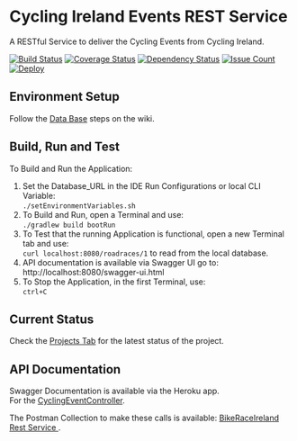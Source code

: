 # Cycling Ireland Events REST Service

A RESTful Service to deliver the Cycling Events from Cycling Ireland.

[![Build Status](https://travis-ci.org/lukegjpotter/cycling-ireland-events-rest-service.svg?branch=master)](https://travis-ci.org/lukegjpotter/cycling-ireland-events-rest-service)
[![Coverage Status](https://coveralls.io/repos/github/lukegjpotter/cycling-ireland-events-rest-service/badge.svg?branch=master)](https://coveralls.io/github/lukegjpotter/cycling-ireland-events-rest-service?branch=master)
[![Dependency Status](https://www.versioneye.com/user/projects/59f44a6015f0d71f1ecba497/badge.svg)](https://www.versioneye.com/user/projects/59f44a6015f0d71f1ecba497)
[![Issue Count](https://codeclimate.com/github/lukegjpotter/cycling-ireland-events-rest-service/badges/issue_count.svg)](https://codeclimate.com/github/lukegjpotter/cycling-ireland-events-rest-service)
[![Deploy](https://www.herokucdn.com/deploy/button.png)](https://heroku.com/deploy)

## Environment Setup

Follow the [Data Base](https://github.com/lukegjpotter/cycling-ireland-events-rest-service/wiki/Setup) steps on the wiki.

## Build, Run and Test

To Build and Run the Application:

1. Set the Database_URL in the IDE Run Configurations or local CLI Variable:  
   `./setEnvironmentVariables.sh`
1. To Build and Run, open a Terminal and use:  
   `./gradlew build bootRun`
1. To Test that the running Application is functional, open a new Terminal tab
   and use:  
   `curl localhost:8080/roadraces/1` to read from the local database.
1. API documentation is available via Swagger UI go to:  
   http://localhost:8080/swagger-ui.html
1. To Stop the Application, in the first Terminal, use:  
   `ctrl+C`

## Current Status

Check the [Projects Tab](https://github.com/lukegjpotter/cycling-ireland-events-rest-service/projects) for the latest status of the project.

## API Documentation

Swagger Documentation is available via the Heroku app.  
For the [CyclingEventController](https://cyclingirelandevents.herokuapp.com/swagger-ui.html#/cycling-event-controller).

The Postman Collection to make these calls is available: [BikeRaceIreland Rest Service
](https://documenter.getpostman.com/view/3947605/RVnZgxhm).
